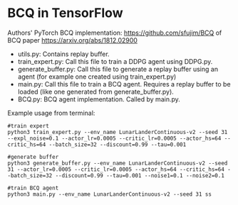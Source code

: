# BCQ in TensorFlow

Authors' PyTorch BCQ implementation: https://github.com/sfujim/BCQ of BCQ paper https://arxiv.org/abs/1812.02900

* utils.py: Contains replay buffer.
* train_expert.py: Call this file to train a DDPG agent using DDPG.py.
* generate_buffer.py: Call this file to generate a replay buffer using an agent (for example one created using train_expert.py)
* main.py: Call this file to train a BCQ agent. Requires a replay buffer to be loaded (like one generated from generate_buffer.py).
* BCQ.py: BCQ agent implementation. Called by main.py.

Example usage from terminal:
``` 
#train expert
python3 train_expert.py --env_name LunarLanderContinuous-v2 --seed 31 --expl_noise=0.1 --actor_lr=0.0005 --critic_lr=0.0005 --actor_hs=64 --critic_hs=64 --batch_size=32 --discount=0.99 --tau=0.001
```
``` 
#generate buffer
python3 generate_buffer.py --env_name LunarLanderContinuous-v2 --seed 31 --actor_lr=0.0005 --critic_lr=0.0005 --actor_hs=64 --critic_hs=64 --batch_size=32 --discount=0.99 --tau=0.001 --noise1=0.1 --noise2=0.1
```
```
#train BCQ agent
python3 main.py --env_name LunarLanderContinuous-v2 --seed 31 ss
```
